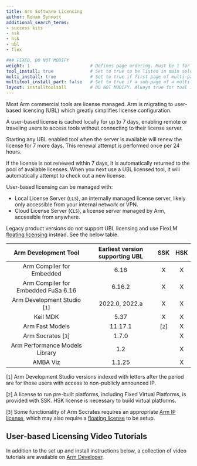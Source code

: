 ```yaml
---
title: Arm Software Licensing
author: Ronan Synnott
additional_search_terms:
- success kits
- ssk
- hsk
- ubl
- flex

### FIXED, DO NOT MODIFY
weight: 1                       # Defines page ordering. Must be 1 for first (or only) page.
tool_install: true              # Set to true to be listed in main selection page, else false
multi_install: true             # Set to true if first page of multi-page article, else false
multitool_install_part: false   # Set to true if a sub-page of a multi-page article, else false
layout: installtoolsall         # DO NOT MODIFY. Always true for tool install articles
---
```


Most Arm commercial tools are license managed. Arm is migrating to user-based licensing (UBL) which greatly simplifies license configuration.

A user-based license is cached locally for up to 7 days, enabling remote or traveling users to access tools without connecting to their license server.

Starting any UBL enabled tool when the server is available will renew the license for 7 more days. This renewal attempt is performed once per 24 hours.

If the license is not renewed within 7 days, it is automatically returned to the pool of available licenses. When you next use a UBL licensed tool, it will automatically attempt to check out a new license.

User-based licensing can be managed with:
* Local License Server (`LLS`), an internally managed license server, likely only accessible from your internal network or VPN.
* Cloud License Server (`CLS`), a license server managed by Arm, accessible from anywhere.

Legacy product versions do not support UBL licensing and use FlexLM [floating licensing](./flexnet) instead. See the below table.


| Arm Development Tool                        | Earliest version supporting UBL |  SSK  | HSK |
| :-----------------------------------------: | :-----------------------------: | :---: | :-: |
| Arm Compiler for Embedded                   | 6.18                            |  X    |  X  |
| Arm Compiler for Embedded FuSa 6.16         | 6.16.2                          |  X    |  X  |
| Arm Development Studio [`1`]                | 2022.0, 2022.a                  |  X    |  X  |
| Keil MDK                                    | 5.37                            |  X    |  X  |
| Arm Fast Models                             | 11.17.1                         | [`2`] |  X  |
| Arm Socrates [`3`]                          | 1.7.0                           |       |  X  |
| Arm Performance Models Library              | 1.2                             |       |  X  |
| AMBA Viz                                    | 1.1.25                          |       |  X  |

[`1`] Arm Development Studio versions indexed with letters after the period are for those users with access to non-publicly announced IP.

[`2`] A license to run pre-built platforms, including Fixed Virtual Platforms, is provided with SSK. HSK license is necessary to build virtual platforms.

[`3`] Some functionality of Arm Socrates requires an appropriate [Arm IP license](https://developer.arm.com/documentation/101400/010710/Setting-up-licensing/Required-licenses), which may also require a [floating license](./flexnet) to be setup.

## User-based Licensing Video Tutorials

In addition to the set up and install instructions below, a collection of video tutorials are available on [Arm Developer](https://developer.arm.com//Tools%20and%20Software/User-based%20Licensing).
